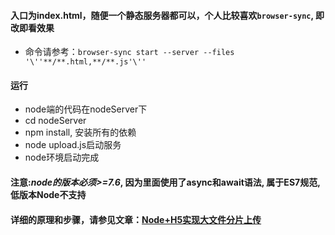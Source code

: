 #### 入口为index.html，随便一个静态服务器都可以，个人比较喜欢`browser-sync`, 即改即看效果
+ 命令请参考：`browser-sync start --server --files '\''**/**.html,**/**.js'\''`

#### 运行
+ node端的代码在nodeServer下
+ cd nodeServer
+ npm install, 安装所有的依赖
+ node upload.js启动服务
+ node环境启动完成
#### 注意:*node的版本必须>=7.6*, 因为里面使用了async和await语法, 属于ES7规范, 低版本Node不支持
#### 详细的原理和步骤，请参见文章：[Node+H5实现大文件分片上传](https://segmentfault.com/a/1190000008899001)
